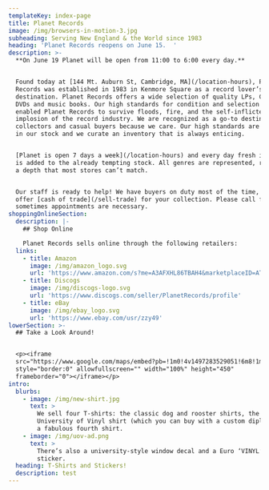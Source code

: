 ```yaml
---
templateKey: index-page
title: Planet Records
image: /img/browsers-in-motion-3.jpg
subheading: Serving New England & the World since 1983
heading: 'Planet Records reopens on June 15.  '
description: >-
  **On June 19 Planet will be open from 11:00 to 6:00 every day.**


  Found today at [144 Mt. Auburn St, Cambridge, MA](/location-hours), Planet
  Records was established in 1983 in Kenmore Square as a record lover’s
  destination. Planet Records offers a wide selection of quality LPs, CDs and
  DVDs and music books. Our high standards for condition and selection have
  enabled Planet Records to survive floods, fire, and the self-inflicted
  implosion of the record industry. We are recognized as a go-to destination for
  collectors and casual buyers because we care. Our high standards are reflected
  in our stock and we curate an inventory that is always enticing.


  [Planet is open 7 days a week](/location-hours) and every day fresh inventory
  is added to the already tempting stock. All genres are represented, reflecting
  a depth that most stores can’t match.


  Our staff is ready to help! We have buyers on duty most of the time, ready to
  offer [cash of trade](/sell-trade) for your collection. Please call first as
  sometimes appointments are necessary.
shoppingOnlineSection:
  description: |-
    ## Shop Online

    Planet Records sells online through the following retailers:
  links:
    - title: Amazon
      image: /img/amazon_logo.svg
      url: 'https://www.amazon.com/s?me=A3AFXHL86TBAH4&marketplaceID=ATVPDKIKX0DER'
    - title: Discogs
      image: /img/discogs-logo.svg
      url: 'https://www.discogs.com/seller/PlanetRecords/profile'
    - title: eBay
      image: /img/ebay_logo.svg
      url: 'https://www.ebay.com/usr/zzy49'
lowerSection: >-
  ## Take a Look Around!


  <p><iframe
  src="https://www.google.com/maps/embed?pb=!1m0!4v1497283529051!6m8!1m7!1sF%3A-oP2XBrbYM0M%2FWTgtqt-EBII%2FAAAAAAAIpYE%2FfQZf8cDhwwo2QqBIdL-ftSGOv0lC2PMpQCLIB!2m2!1d42.373991749789!2d-71.124894376302!3f237.79806423138288!4f-0.6354177333667508!5f0.40181091464186536"
  style="border:0" allowfullscreen="" width="100%" height="450"
  frameborder="0"></iframe></p>
intro:
  blurbs:
    - image: /img/new-shirt.jpg
      text: >
        We sell four T-shirts: the classic dog and rooster shirts, the
        University of Vinyl shirt (which you can buy with a custom diploma), and
        a fabulous fourth shirt.
    - image: /img/uov-ad.png
      text: >
        There’s also a university-style window decal and a Euro ‘VINYL’ bumper
        sticker.
  heading: T-Shirts and Stickers!
  description: test
---
```


